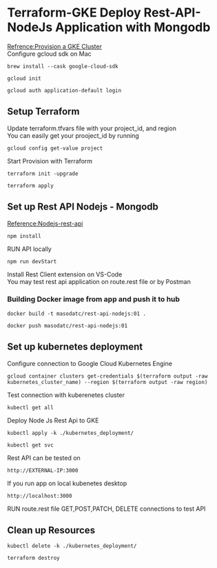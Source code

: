 # Terraform-GKE Deploy Rest-API-NodeJs Application with Mongodb
[Refrence:Provision a GKE Cluster](https://learn.hashicorp.com/tutorials/terraform/gke)<br>
Configure gcloud sdk on Mac
```
brew install --cask google-cloud-sdk
```
```
gcloud init
```
```
gcloud auth application-default login
```
## Setup Terraform
Update terraform.tfvars file with your project_id, and region<br>
You can easily get your prooject_id by running<br>
```
gcloud config get-value project
```
Start Provision with Terraform
```
terraform init -upgrade
```
```
terraform apply
```
## Set up Rest API Nodejs - Mongodb 
[Reference:Nodejs-rest-api](https://github.com/MasoudMoeini/Jenkins-Deploy-App-to-kubernetes/tree/node-rest-api)<br>
```
npm install
```
RUN API locally 
```
npm run devStart
``` 
Install Rest Client extension on VS-Code<br>
You may test rest api application on route.rest file or by Postman<br>
### Building Docker image from app and push it to hub
```
docker build -t masodatc/rest-api-nodejs:01 .
```
```
docker push masodatc/rest-api-nodejs:01 
```
## Set up kubernetes deployment
Configure connection to Google Cloud Kubernetes Engine<br>
```
gcloud container clusters get-credentials $(terraform output -raw kubernetes_cluster_name) --region $(terraform output -raw region)
```
Test connection with kuberenetes cluster 
```
kubectl get all
```
Deploy Node Js Rest Api to GKE
```
kubectl apply -k ./kubernetes_deployment/
```
```
kubectl get svc
```
Rest API can be tested on 
```
http://EXTERNAL-IP:3000
```
If you run app on local kubenetes desktop
```
http://localhost:3000
```
RUN route.rest file GET,POST,PATCH, DELETE connections to test API<br>
## Clean up Resources
```
kubectl delete -k ./kubernetes_deployment/
```
```
terraform destroy
```
